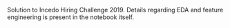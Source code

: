 Solution to Incedo Hiring Challenge 2019.
Details regarding EDA and feature engineering is present in the notebook itself.
